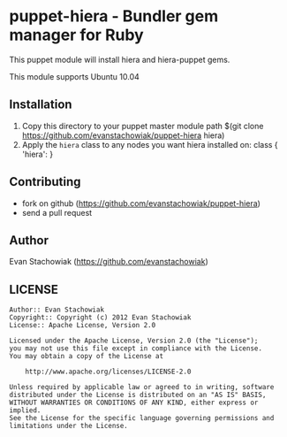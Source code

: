 puppet-hiera - Bundler gem manager for Ruby
==========================================

This puppet module will install hiera and 
hiera-puppet gems.

This module supports Ubuntu 10.04

Installation
------------

1. Copy this directory to your puppet master module path $(git clone https://github.com/evanstachowiak/puppet-hiera hiera)
2. Apply the `hiera` class to any nodes you want hiera installed on: 
  class { 'hiera': }


Contributing
------------

- fork on github (https://github.com/evanstachowiak/puppet-hiera)
- send a pull request

Author
------
Evan Stachowiak (https://github.com/evanstachowiak)

LICENSE
-------

    Author:: Evan Stachowiak
    Copyright:: Copyright (c) 2012 Evan Stachowiak
    License:: Apache License, Version 2.0

    Licensed under the Apache License, Version 2.0 (the "License");
    you may not use this file except in compliance with the License.
    You may obtain a copy of the License at

        http://www.apache.org/licenses/LICENSE-2.0

    Unless required by applicable law or agreed to in writing, software
    distributed under the License is distributed on an "AS IS" BASIS,
    WITHOUT WARRANTIES OR CONDITIONS OF ANY KIND, either express or implied.
    See the License for the specific language governing permissions and
    limitations under the License.
